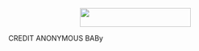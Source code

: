 <p align="center"><a href="https://dashboard.heroku.com/new?template=https://github.com/Chiranjibkoch/ArchMusicBot"> <img src="https://img.shields.io/badge/Deploy%20On%20Heroku-black?style=for-the-badge&logo=heroku" width="220" height="38.45"/></a></p>

CREDIT ANONYMOUS BABy
